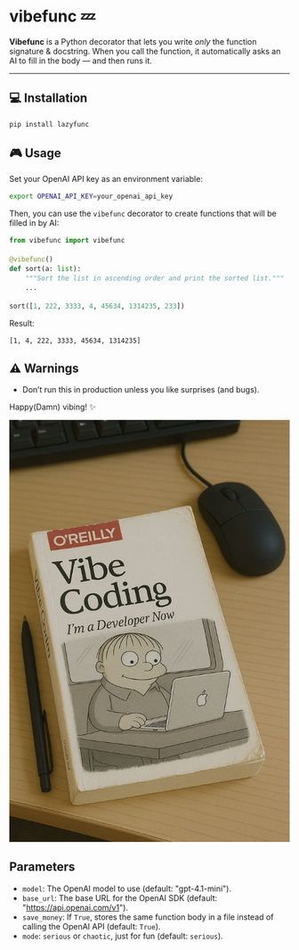 # vibefunc 💤

**Vibefunc** is a Python decorator that lets you write *only* the function signature & docstring.
When you call the function, it automatically asks an AI to fill in the body — and then runs it.

---

## 💻 Installation

```bash
pip install lazyfunc
```

## 🎮 Usage

Set your OpenAI API key as an environment variable:

```bash
export OPENAI_API_KEY=your_openai_api_key
```

Then, you can use the `vibefunc` decorator to create functions that will be filled in by AI:

```python
from vibefunc import vibefunc

@vibefunc()
def sort(a: list):
    """Sort the list in ascending order and print the sorted list."""
    ...

sort([1, 222, 3333, 4, 45634, 1314235, 233])
```

Result:

```
[1, 4, 222, 3333, 45634, 1314235]
```

## ⚠️ Warnings

- Don’t run this in production unless you like surprises (and bugs).

Happy(Damn) vibing! ✨

![vibe_coding](./vibe.jpg)

## Parameters

- `model`: The OpenAI model to use (default: "gpt-4.1-mini").
- `base_url`: The base URL for the OpenAI SDK (default: "https://api.openai.com/v1").
- `save_money`: If `True`, stores the same function body in a file instead of calling the OpenAI API (default: `True`).
- `mode`: `serious` or `chaotic`, just for fun (default: `serious`).
